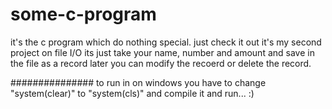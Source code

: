 # some-c-program

it's the c program which do nothing special.
just check it out 
it's my second project on file I/O
its just take your name, number and amount and save in the file as a record later you can modify the recoerd or delete the record.

###############
to run in on windows you have to change "system(clear)" to "system(cls)" and compile it and run...
:)
